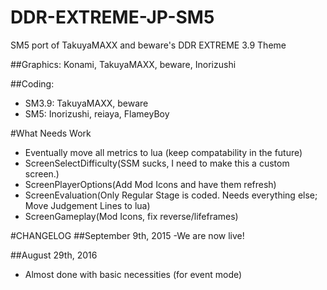 # DDR-EXTREME-JP-SM5
SM5 port of TakuyaMAXX and beware's DDR EXTREME 3.9 Theme

##Graphics: Konami, TakuyaMAXX, beware, Inorizushi

##Coding:
 - SM3.9: TakuyaMAXX, beware
 - SM5: Inorizushi, reiaya, FlameyBoy

#What Needs Work
- Eventually move all metrics to lua (keep compatability in the future)
- ScreenSelectDifficulty(SSM sucks, I need to make this a custom screen.)
- ScreenPlayerOptions(Add Mod Icons and have them refresh)
- ScreenEvaluation(Only Regular Stage is coded. Needs everything else; Move Judgement Lines to lua)
- ScreenGameplay(Mod Icons, fix reverse/lifeframes)

#CHANGELOG
##September 9th, 2015
-We are now live!

##August 29th, 2016
- Almost done with basic necessities (for event mode)
